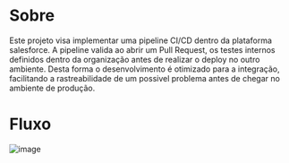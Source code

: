 # Sobre
  Este projeto visa implementar uma pipeline CI/CD dentro da plataforma salesforce.
  A pipeline valida ao abrir um Pull Request, os testes internos definidos dentro da organização antes de realizar o deploy no outro ambiente. Desta forma o desenvolvimento é otimizado para a integração, facilitando a rastreabilidade de um possivel problema antes de chegar no ambiente de produção.

# Fluxo
![image](https://github.com/user-attachments/assets/5a22f6ac-deac-4dd8-bc99-8b639c6b7cf8)
